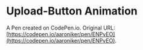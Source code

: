 # Upload-Button Animation

A Pen created on CodePen.io. Original URL: [https://codepen.io/aaroniker/pen/ENPvEO](https://codepen.io/aaroniker/pen/ENPvEO).


